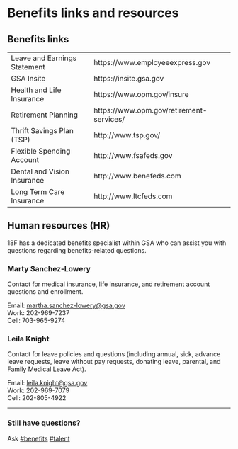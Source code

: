 # Benefits links and resources

## Benefits links

<table>
  <tr>
    <td>Leave and Earnings Statement</td>
    <td>https://www.employeeexpress.gov</td>
  </tr>
  <tr>
    <td>GSA Insite</td>
    <td>https://insite.gsa.gov</td>
  </tr>
  <tr>
    <td>Health and Life Insurance</td>
    <td>https://www.opm.gov/insure</td>
  </tr>
  <tr>
    <td>Retirement Planning</td>
    <td>https://www.opm.gov/retirement-services/</td>
  </tr>
  <tr>
    <td>Thrift Savings Plan (TSP)</td>
    <td>http://www.tsp.gov/</td>
  </tr>
  <tr>
    <td>Flexible Spending Account</td>
    <td>http://www.fsafeds.gov</td>
  </tr>
  <tr>
    <td>Dental and Vision Insurance</td>
    <td>http://www.benefeds.com
    </td>
  </tr>
  <tr>
    <td>Long Term Care Insurance</td>
    <td>http://www.ltcfeds.com</td>
  </tr>
</table>

## Human resources (HR)

18F has a dedicated benefits specialist within GSA who can assist you with questions regarding benefits-related questions.

### Marty Sanchez-Lowery

Contact for medical insurance, life insurance, and retirement account questions and enrollment.

Email: martha.sanchez-lowery@gsa.gov  
Work: 202-969-7237  
Cell: 703-965-9274

### Leila Knight

Contact for leave policies and questions (including annual, sick, advance leave requests, leave without pay requests, donating leave, parental, and Family Medical Leave Act).

Email: leila.knight@gsa.gov  
Work: 202-969-7079  
Cell: 202-805-4922

--------------------------------------------------------------------------------

### Still have questions?

Ask [#benefits](https://gsa-tts.slack.com/messages/benefits) [#talent](https://gsa-tts.slack.com/messages/talent)
